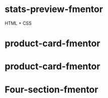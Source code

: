 # stats-preview-fmentor


HTML + CSS
# product-card-fmentor
# product-card-fmentor
# Four-section-fmentor
